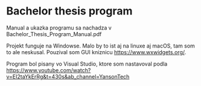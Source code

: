 # Bachelor thesis program
Manual a ukazka programu sa nachadza v Bachelor_Thesis_Program_Manual.pdf

Projekt funguje na Windowse. Malo by to ist aj na linuxe aj macOS, tam som to ale neskusal.
Pouzival som GUI kniznicu https://www.wxwidgets.org/.

Program bol pisany vo Visual Studio, ktore som nastavoval podla https://www.youtube.com/watch?v=EI2taYkErRg&t=430s&ab_channel=YansonTech
